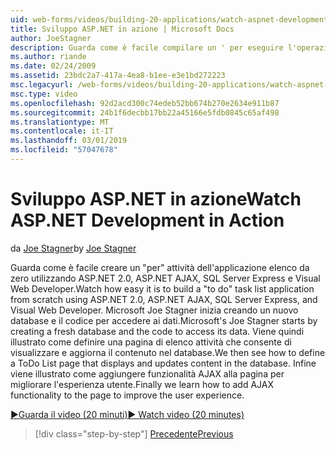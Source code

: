 ```yaml
---
uid: web-forms/videos/building-20-applications/watch-aspnet-development-in-action
title: Sviluppo ASP.NET in azione | Microsoft Docs
author: JoeStagner
description: Guarda come è facile compilare un ' per eseguire l'operazione' applicazione elenco da zero utilizzando ASP.NET 2.0, ASP.NET AJAX, SQL Server Express e Visual Web Developer di attività. MIC...
ms.author: riande
ms.date: 02/24/2009
ms.assetid: 23bdc2a7-417a-4ea8-b1ee-e3e1bd272223
msc.legacyurl: /web-forms/videos/building-20-applications/watch-aspnet-development-in-action
msc.type: video
ms.openlocfilehash: 92d2acd300c74edeb52bb674b270e2634e911b87
ms.sourcegitcommit: 24b1f6decbb17bb22a45166e5fdb0845c65af498
ms.translationtype: MT
ms.contentlocale: it-IT
ms.lasthandoff: 03/01/2019
ms.locfileid: "57047678"
---
```

<a name="watch-aspnet-development-in-action"></a><span data-ttu-id="7ac3a-104">Sviluppo ASP.NET in azione</span><span class="sxs-lookup"><span data-stu-id="7ac3a-104">Watch ASP.NET Development in Action</span></span>
====================
<span data-ttu-id="7ac3a-105">da [Joe Stagner](https://github.com/JoeStagner)</span><span class="sxs-lookup"><span data-stu-id="7ac3a-105">by [Joe Stagner](https://github.com/JoeStagner)</span></span>

<span data-ttu-id="7ac3a-106">Guarda come è facile creare un "per" attività dell'applicazione elenco da zero utilizzando ASP.NET 2.0, ASP.NET AJAX, SQL Server Express e Visual Web Developer.</span><span class="sxs-lookup"><span data-stu-id="7ac3a-106">Watch how easy it is to build a "to do" task list application from scratch using ASP.NET 2.0, ASP.NET AJAX, SQL Server Express, and Visual Web Developer.</span></span> <span data-ttu-id="7ac3a-107">Microsoft Joe Stagner inizia creando un nuovo database e il codice per accedere ai dati.</span><span class="sxs-lookup"><span data-stu-id="7ac3a-107">Microsoft's Joe Stagner starts by creating a fresh database and the code to access its data.</span></span> <span data-ttu-id="7ac3a-108">Viene quindi illustrato come definire una pagina di elenco attività che consente di visualizzare e aggiorna il contenuto nel database.</span><span class="sxs-lookup"><span data-stu-id="7ac3a-108">We then see how to define a ToDo List page that displays and updates content in the database.</span></span> <span data-ttu-id="7ac3a-109">Infine viene illustrato come aggiungere funzionalità AJAX alla pagina per migliorare l'esperienza utente.</span><span class="sxs-lookup"><span data-stu-id="7ac3a-109">Finally we learn how to add AJAX functionality to the page to improve the user experience.</span></span>

[<span data-ttu-id="7ac3a-110">&#9654;Guarda il video (20 minuti)</span><span class="sxs-lookup"><span data-stu-id="7ac3a-110">&#9654; Watch video (20 minutes)</span></span>](https://channel9.msdn.com/Blogs/ASP-NET-Site-Videos/watch-aspnet-development-in-action)

> [!div class="step-by-step"]
> [<span data-ttu-id="7ac3a-111">Precedente</span><span class="sxs-lookup"><span data-stu-id="7ac3a-111">Previous</span></span>](lesson-8-working-with-the-gridview-and-formview.md)
